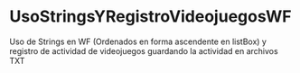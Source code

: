 # UsoStringsYRegistroVideojuegosWF
Uso de Strings en WF (Ordenados en forma ascendente en listBox) y registro de actividad de videojuegos guardando la actividad en archivos TXT
